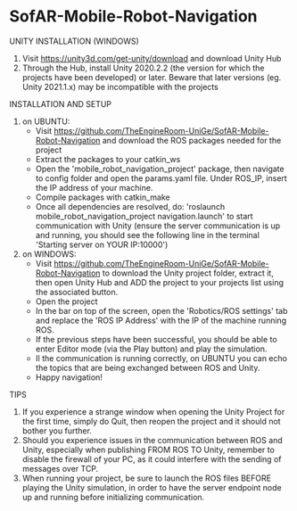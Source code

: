 # SofAR-Mobile-Robot-Navigation

UNITY INSTALLATION (WINDOWS)
1) Visit https://unity3d.com/get-unity/download and download Unity Hub
2) Through the Hub, install Unity 2020.2.2 (the version for which the projects have been developed) or later. Beware that later versions (eg. Unity 2021.1.x) may be incompatible with the projects


INSTALLATION AND SETUP
1) on UBUNTU:
	- Visit https://github.com/TheEngineRoom-UniGe/SofAR-Mobile-Robot-Navigation and download the ROS packages needed for the project
	- Extract the packages to your catkin_ws
	- Open the 'mobile_robot_navigation_project' package, then navigate to config folder and open the params.yaml file. Under ROS_IP, insert the IP address of your machine.
	- Compile packages with catkin_make
	- Once all dependencies are resolved, do: 'roslaunch mobile_robot_navigation_project navigation.launch' to start communication with Unity (ensure the server communication is up and running, you should see the following line in the terminal 'Starting server on YOUR IP:10000')
2) on WINDOWS:
	- Visit https://github.com/TheEngineRoom-UniGe/SofAR-Mobile-Robot-Navigation to download the Unity project folder, extract it, then open Unity Hub and ADD the project to your projects list using the associated button.
	- Open the project
	- In the bar on top of the screen, open the 'Robotics/ROS settings' tab and replace the 'ROS IP Address' with the IP of the machine running ROS.
	- If the previous steps have been successful, you should be able to enter Editor mode (via the Play button) and play the simulation.
	- Il the communication is running correctly, on UBUNTU you can echo the topics that are being exchanged between ROS and Unity.
	- Happy navigation!

TIPS
1) If you experience a strange window when opening the Unity Project for the first time, simply do Quit, then reopen the project and it should not bother you further.
2) Should you experience issues in the communication between ROS and Unity, especially when publishing FROM ROS TO Unity, remember to disable the firewall of your PC, as it could interfere with the sending of messages over TCP.
3) When running your project, be sure to launch the ROS files BEFORE playing the Unity simulation, in order to have the server endpoint node up and running before initializing communication.
